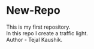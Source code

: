 # New-Repo
This is my first repository.
<br>
In this repo I create a traffic light.
<br>
Author - Tejal Kaushik.
